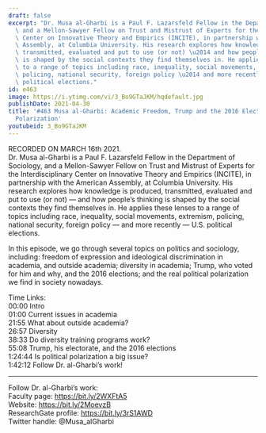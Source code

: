 ```yaml
---
draft: false
excerpt: "Dr. Musa al-Gharbi is a Paul F. Lazarsfeld Fellow in the Department of Sociology,\
  \ and a Mellon-Sawyer Fellow on Trust and Mistrust of Experts for the Interdisciplinary\
  \ Center on Innovative Theory and Empirics (INCITE), in partnership with the American\
  \ Assembly, at Columbia University. His research explores how knowledge is produced,\
  \ transmitted, evaluated and put to use (or not) \u2014 and how people\u2019s thinking\
  \ is shaped by the social contexts they find themselves in. He applies these lenses\
  \ to a range of topics including race, inequality, social movements, extremism,\
  \ policing, national security, foreign policy \u2014 and more recently \u2014 U.S.\
  \ political elections."
id: e463
image: https://i.ytimg.com/vi/3_Bo9GTaJKM/hqdefault.jpg
publishDate: 2021-04-30
title: '#463 Musa al-Gharbi: Academic Freedom, Trump and the 2016 Elections, and Political
  Polarization'
youtubeid: 3_Bo9GTaJKM
---
```

RECORDED ON MARCH 16th 2021.  
Dr. Musa al-Gharbi is a Paul F. Lazarsfeld Fellow in the Department of Sociology, and a Mellon-Sawyer Fellow on Trust and Mistrust of Experts for the Interdisciplinary Center on Innovative Theory and Empirics (INCITE), in partnership with the American Assembly, at Columbia University. His research explores how knowledge is produced, transmitted, evaluated and put to use (or not) — and how people’s thinking is shaped by the social contexts they find themselves in. He applies these lenses to a range of topics including race, inequality, social movements, extremism, policing, national security, foreign policy — and more recently — U.S. political elections.

In this episode, we go through several topics on politics and sociology, including: freedom of expression and ideological discrimination in academia, and outside academia; diversity in academia; Trump, who voted for him and why, and the 2016 elections; and the real political polarization we find in society nowadays.

Time Links:  
00:00 Intro  
01:00  Current issues in academia  
21:55  What about outside academia?  
26:57  Diversity  
38:33  Do diversity training programs work?  
55:08  Trump, his electorate, and the 2016 elections  
1:24:44  Is political polarization a big issue?  
1:42:12  Follow Dr. al-Gharbi’s work!

---

Follow Dr. al-Gharbi’s work:  
Faculty page: https://bit.ly/2WXFtA5  
Website: https://bit.ly/2MoevzB  
ResearchGate profile: https://bit.ly/3rS1AWD  
Twitter handle: @Musa_alGharbi
